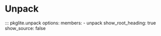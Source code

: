 # Unpack

::: pkglite.unpack
    options:
      members:
        - unpack
      show_root_heading: true
      show_source: false

